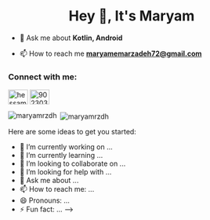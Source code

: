 <h1 align="center">Hey 👋, It's Maryam</h1>

- 💬 Ask me about **Kotlin, Android**

- 📫 How to reach me **maryamemarzadeh72@gmail.com**

<h3 align="left">Connect with me:</h3>
<p align="left">
<a href="https://www.linkedin.com/in/mmemarzadeh94" target="blank"><img align="center" src="https://cdn.jsdelivr.net/npm/simple-icons@3.0.1/icons/linkedin.svg" alt="hessam-emami" height="30" width="40" /></a>
<a href="https://stackoverflow.com/users/10373251/maryam-memarzadeh" target="blank"><img align="center" src="https://cdn.jsdelivr.net/npm/simple-icons@3.0.1/icons/stackoverflow.svg" alt="9023032" height="30" width="40" /></a>
</p>

<p><img align="left" src="https://github-readme-stats.vercel.app/api/top-langs?username=maryamrzdh&show_icons=true&locale=en&layout=compact" alt="maryamrzdh" /></p>

<p>&nbsp;<img align="center" src="https://github-readme-stats.vercel.app/api?username=maryamrzdh&show_icons=true&locale=en" alt="maryamrzdh" /></p>

Here are some ideas to get you started:

- 🔭 I’m currently working on ...
- 🌱 I’m currently learning ...
- 👯 I’m looking to collaborate on ...
- 🤔 I’m looking for help with ...
- 💬 Ask me about ...
- 📫 How to reach me: ...
- 😄 Pronouns: ...
- ⚡ Fun fact: ...
-->


